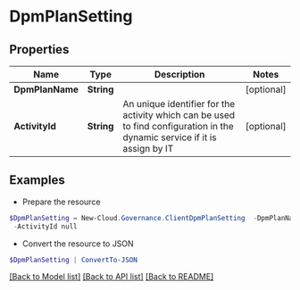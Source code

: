 # DpmPlanSetting
## Properties

Name | Type | Description | Notes
------------ | ------------- | ------------- | -------------
**DpmPlanName** | **String** |  | [optional] 
**ActivityId** | **String** | An unique identifier for the activity which can be used to find configuration in the dynamic service if it is assign by IT | [optional] 

## Examples

- Prepare the resource
```powershell
$DpmPlanSetting = New-Cloud.Governance.ClientDpmPlanSetting  -DpmPlanName null `
 -ActivityId null
```

- Convert the resource to JSON
```powershell
$DpmPlanSetting | ConvertTo-JSON
```

[[Back to Model list]](../README.md#documentation-for-models) [[Back to API list]](../README.md#documentation-for-api-endpoints) [[Back to README]](../README.md)

